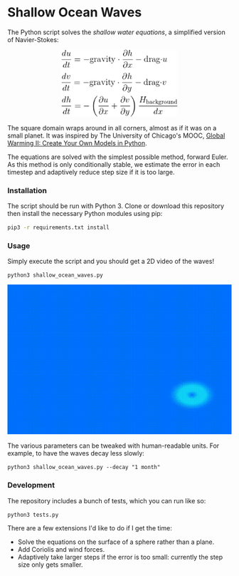 # Shallow Ocean Waves

The Python script solves the _shallow water equations_, a simplified version of Navier-Stokes:

<p align="center"><img src="images/shallow_water_equations.gif" height="150px"></p>

The square domain wraps around in all corners, almost as if it was on a small planet. It was inspired by The University of Chicago's MOOC, [Global Warming II: Create Your Own Models in Python](https://www.coursera.org/learn/global-warming-model).

The equations are solved with the simplest possible method, forward Euler. As this method is only conditionally stable, we estimate the error in each timestep and adaptively reduce step size if it is too large.

### Installation

The script should be run with Python 3. Clone or download this repository then install the necessary Python modules using pip:

```bash
pip3 -r requirements.txt install
```

### Usage

Simply execute the script and you should get a 2D video of the waves!

```
python3 shallow_ocean_waves.py
```

<p align="center"><img src="images/example_simulation.gif"></p>

The various parameters can be tweaked with human-readable units. For example, to have the waves decay less slowly:

```
python3 shallow_ocean_waves.py --decay "1 month"
```

### Development

The repository includes a bunch of tests, which you can run like so:

```
python3 tests.py
```

There are a few extensions I'd like to do if I get the time:

 * Solve the equations on the surface of a sphere rather than a plane.
 * Add Coriolis and wind forces.
 * Adaptively take larger steps if the error is too small: currently the step size only gets smaller.
